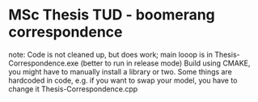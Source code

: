 # MSc Thesis TUD - boomerang correspondence
 



note: Code is not cleaned up, but does work; main looop is in Thesis-Correspondence.exe (better to run in release mode)
Build using CMAKE, you might have to manually install a library or two. Some things are hardcoded in code, e.g. if you want to swap your model, you have to change it Thesis-Correspondence.cpp